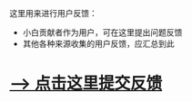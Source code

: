 这里用来进行用户反馈：

- 小白贡献者作为用户，可在这里提出问题反馈
- 其他各种来源收集的用户反馈，应汇总到此

# [--> 点击这里提交反馈](https://github.com/sibbay-ai/feedback/issues/new)

